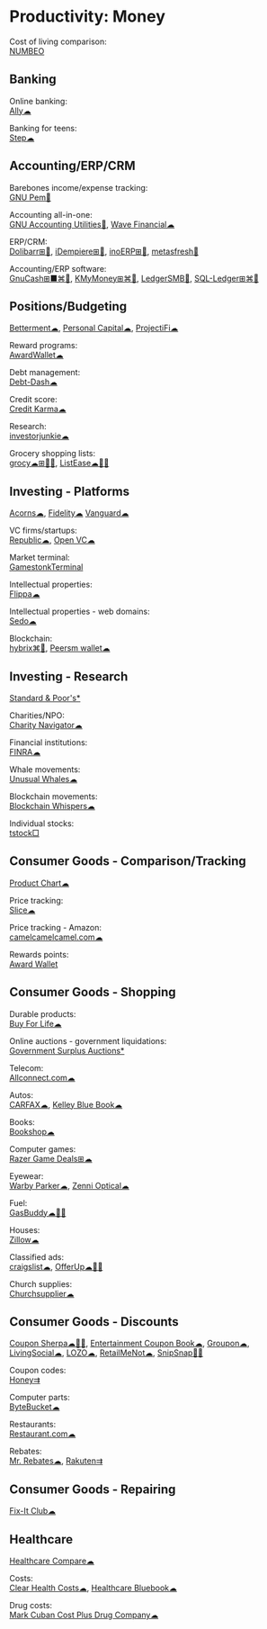 # Productivity: Money

Cost of living comparison:  
[NUMBEO](https://www.numbeo.com/)

## Banking

Online banking:  
[Ally☁](https://www.ally.com/)

Banking for teens:  
[Step☁](https://step.com/)

## Accounting/ERP/CRM

Barebones income/expense tracking:  
[GNU Pem🐧](https://www.gnu.org/software/pem/pem-nano.html)

Accounting all-in-one:  
[GNU Accounting Utilities🐧](https://www.gnu.org/software/acct/),
[Wave Financial☁](https://www.waveapps.com)

ERP/CRM:  
[Dolibarr⊞🐧](https://www.dolibarr.org/),
[iDempiere⊞🐧](https://www.idempiere.org/),
[inoERP⊞🐧](http://www.inoideas.org/),
[metasfresh🐧](https://metasfresh.com/en)

Accounting/ERP software:  
[GnuCash⊞■⌘🐧](https://www.gnucash.org/),
[KMyMoney⊞⌘🐧](https://kmymoney.org/),
[LedgerSMB🐧](https://ledgersmb.org/),
[SQL-Ledger⊞⌘🐧](https://www.sql-ledger.com/)

## Positions/Budgeting

[Betterment☁](https://www.betterment.com/),
[Personal Capital☁](https://www.personalcapital.com/),
[ProjectiFi☁](https://projectifi.io/)

Reward programs:  
[AwardWallet☁](https://awardwallet.com/)

Debt management:  
[Debt-Dash☁](https://www.debt-dash.io/)

Credit score:  
[Credit Karma☁](https://www.creditkarma.com/)

Research:  
[investorjunkie☁](https://investorjunkie.com/)

Grocery shopping lists:  
[grocy☁⊞🍎🤖](https://grocy.info/),
[ListEase☁🍎🤖](https://www.shoppinglistapp.com/)

## Investing - Platforms

[Acorns☁](https://www.acorns.com/),
[Fidelity☁](https://www.fidelity.com/)
[Vanguard☁](https://investor.vanguard.com/corporate-portal/)

VC firms/startups:  
[Republic☁](https://republic.co/),
[Open VC☁](https://www.openvc.app/)

Market terminal:  
[GamestonkTerminal](https://github.com/DidierRLopes/GamestonkTerminal)

Intellectual properties:  
[Flippa☁](https://flippa.com/)

Intellectual properties - web domains:  
[Sedo☁](https://sedo.com/us/)

Blockchain:  
[hybrix⌘🐧](https://hybrix.io/en),
[Peersm wallet☁](https://peersm.com/wallet)

## Investing - Research

[Standard & Poor's*](https://www.standardandpoors.com/)

Charities/NPO:  
[Charity Navigator☁](https://www.charitynavigator.org/)

Financial institutions:  
[FINRA☁](https://www.finra.org/)

Whale movements:  
[Unusual Whales☁](https://unusualwhales.com/)

Blockchain movements:  
[Blockchain Whispers☁](https://blockchainwhispers.com/)

Individual stocks:  
[tstock□](https://github.com/Gbox4/tstock)

## Consumer Goods - Comparison/Tracking

[Product Chart☁](https://www.productchart.com/)

Price tracking:  
[Slice☁](https://www.slice.com/)

Price tracking - Amazon:  
[camelcamelcamel.com☁](https://camelcamelcamel.com/)

Rewards points:  
[Award Wallet](https://awardwallet.com/)

## Consumer Goods - Shopping

Durable products:  
[Buy For Life☁](https://www.buyforlife.com/)

Online auctions - government liquidations:  
[Government Surplus Auctions*](https://www.govdeals.com/)

Telecom:  
[Allconnect.com☁](https://www.allconnect.com/)

Autos:  
[CARFAX☁](https://www.carfax.com/),
[Kelley Blue Book☁](https://www.kbb.com/)

Books:  
[Bookshop☁](https://bookshop.org/)

Computer games:  
[Razer Game Deals⊞☁](https://deals.razer.com/)

Eyewear:  
[Warby Parker☁](https://www.warbyparker.com/),
[Zenni Optical☁](https://www.zennioptical.com/)

Fuel:  
[GasBuddy☁🍎🤖](https://www.gasbuddy.com/)

Houses:  
[Zillow☁](https://www.zillow.com/)

Classified ads:  
[craigslist☁](https://craigslist.org/),
[OfferUp☁🍎🤖](https://offerup.com/)

Church supplies:  
[Churchsupplier☁](https://www.churchsupplier.com/)

## Consumer Goods - Discounts

[Coupon Sherpa☁🍎🤖](https://www.couponsherpa.com/),
[Entertainment Coupon Book☁](https://www.entertainment.com/),
[Groupon☁](https://www.groupon.com/),
[LivingSocial☁](https://www.livingsocial.com/),
[LOZO☁](https://lozo.com/),
[RetailMeNot☁](https://www.retailmenot.com/),
[SnipSnap🍎🤖](https://www.snipsnap.it/)

Coupon codes:  
[Honey⇉](https://www.joinhoney.com/)

Computer parts:  
[ByteBucket☁](https://www.bytebucket.co/?)

Restaurants:  
[Restaurant.com☁](https://www.restaurant.com/)

Rebates:  
[Mr. Rebates☁](https://mrrebates.com/),
[Rakuten⇉](https://www.rakuten.com/)

## Consumer Goods - Repairing

[Fix-It Club☁](https://fixitclub.com/)

## Healthcare

[Healthcare Compare☁](https://healthcarecomps.com/)

Costs:  
[Clear Health Costs☁](https://clearhealthcosts.com/),
[Healthcare Bluebook☁](https://www.healthcarebluebook.com/explore-home/)

Drug costs:  
[Mark Cuban Cost Plus Drug Company☁](https://costplusdrugs.com/)
